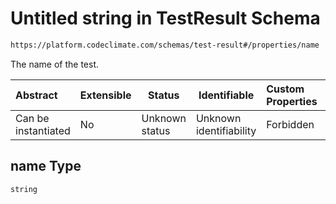 # Untitled string in TestResult Schema

```txt
https://platform.codeclimate.com/schemas/test-result#/properties/name
```

The name of the test.


| Abstract            | Extensible | Status         | Identifiable            | Custom Properties | Additional Properties | Access Restrictions | Defined In                                                                                   |
| :------------------ | ---------- | -------------- | ----------------------- | :---------------- | --------------------- | ------------------- | -------------------------------------------------------------------------------------------- |
| Can be instantiated | No         | Unknown status | Unknown identifiability | Forbidden         | Allowed               | none                | [TestResult.schema.json\*](../../spec/schemas/TestResult.schema.json "open original schema") |

## name Type

`string`
